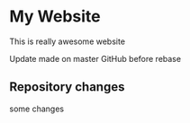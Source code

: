 # My Website

This is really awesome website

Update made on master GitHub before rebase

## Repository changes

some changes